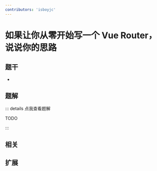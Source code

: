 ```yaml
---
contributors: 'isboyjc'
---
```


# 如果让你从零开始写一个 Vue Router，说说你的思路


## 题干

- 



## 题解

::: details 点我查看题解

  TODO

:::



## 相关



## 扩展
